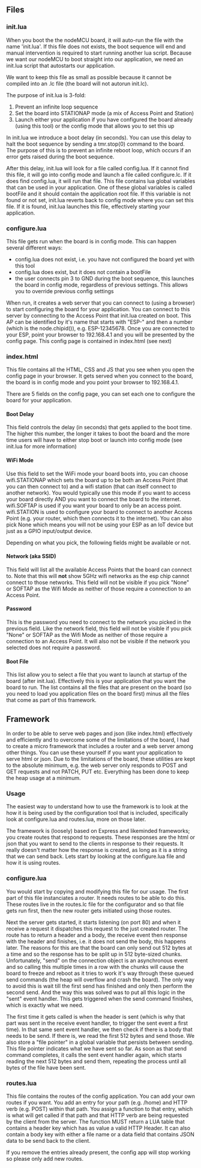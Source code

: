 ## Files

### init.lua
When you boot the the nodeMCU board, it will auto-run the file with the name 'init.lua'.  If this file does not exists, the boot sequence will end and manual intervention is required to start running another lua script. Because we want our nodeMCU to boot straight into our application, we need an init.lua script that autostarts our application.

We want to keep this file as small as possible because it cannot be compiled into an .lc file (the board will not autorun init.lc).

The purpose of init.lua is 3-fold:

1. Prevent an infinite loop sequence
2. Set the board into STATIONAP mode (a mix of Access Point and Station)
3. Launch either your application if you have configured the board already (using this tool) or the config mode that allows you to set this up

In init.lua we introduce a boot delay (in seconds).  You can use this delay to halt the boot sequence by sending a tmr.stop(0) command to the board.  The purpose of this is to prevent an infinite reboot loop, which occurs if an error gets raised during the boot sequence.

After this delay, init.lua will look for a file called config.lua.  If it cannot find this file, it will go into config mode and launch a file called configure.lc.  If it does find config.lua, it will run that file.  This file contains lua global variables that can be used in your application.  One of these global variables is called bootFile and it should contain the application root file.  If this variable is not found or not set, init.lua reverts back to config mode where you can set this file.  If it is found, init.lua launches this file, effectively starting your application.

### configure.lua
This file gets run when the board is in config mode.  This can happen several different ways:

* config.lua does not exist, i.e. you have not configured the board yet with this tool
* config.lua does exist, but it does not contain a bootFile
* the user connects pin 3 to GND during the boot sequence, this launches the board in config mode, regardless of previous settings.  This allows you to override previous config settings

When run, it creates a web server that you can connect to (using a browser) to start configuring the board for your application.  You can connect to this server by connecting to the Access Point that init.lua created on boot.  This AP can be identified by it's name that starts with "ESP-" and then a number (which is the node.chipid()), e.g. ESP-12345678.  Once you are connected to your ESP, point your browser to 192.168.4.1 and you will be presented by the config page.  This config page is contained in index.html (see next)

### index.html
This file contains all the HTML, CSS and JS that you see when you open the config page in your browser.  It gets served when you connect to the board, the board is in config mode and you point your browser to 192.168.4.1.

There are 5 fields on the config page, you can set each one to configure the board for your application.

#### Boot Delay
This field controls the delay (in seconds) that gets applied to the boot time.  The higher this number, the longer it takes to boot the board and the more time users will have to either stop boot or launch into config mode (see init.lua for more information)

#### WiFi Mode
Use this field to set the WiFi mode your board boots into, you can choose wifi.STATIONAP which sets the board up to be both an Access Point (that you can then connect to) and a wifi station (that can itself connect to another network).  You would typically use this mode if you want to access your board directly AND you want to connect the board to the internet.  wifi.SOFTAP is used if you want your board to only be an access point.  wifi.STATION is used to configure your board to connect to another Access Point (e.g. your router, which then connects it to the internet).  You can also pick None which means you will not be using your ESP as an IoT device but just as a GPIO input/output device.

Depending on what you pick, the following fields might be available or not.

#### Network (aka SSID)
This field will list all the available Access Points that the board can connect to.  Note that this will **not** show 5GHz wifi networks as the esp chip cannot connect to those networks.  This field will not be visible if you pick "None" or SOFTAP as the Wifi Mode as neither of those require a connection to an Access Point.

#### Password
This is the password you need to connect to the network you picked in the previous field.  Like the network field, this field will not be visible if you pick "None" or SOFTAP as the Wifi Mode as neither of those require a connection to an Access Point.  It will also not be visible if the network you selected does not require a password.

#### Boot File
This list allow you to select a file that you want to launch at startup of the board (after init.lua).  Effectively this is your application that you want the board to run.  The list contains all the files that are present on the board (so you need to load you application files on the board first) minus all the files that come as part of this framework.

## Framework
In order to be able to serve web pages and json (like index.html) effectively and efficiently and to overcome some of the limitations of the board, I had to create a micro framework that includes a router and a web server among other things.  You can use these yourself if you want your application to serve html or json.  Due to the limitations of the board, these utilities are kept to the absolute minimum, e.g. the web server only responds to POST and GET requests and not PATCH, PUT etc.  Everything has been done to keep the heap usage at a minimum.

### Usage
The easiest way to understand how to use the framework is to look at the how it is being used by the configuration tool that is included, specifically look at configure.lua and routes.lua, more on those later.

The framework is (loosely) based on Express and likeminded frameworks; you create routes that respond to requests.  These responses are the html or json that you want to send to the clients in response to their requests.  It really doesn't matter how the response is created, as long as it is a string that we can send back.  Lets start by looking at the configure.lua file and how it is using routes.

### configure.lua
You would start by copying and modifying this file for our usage.  The first part of this file instanciates a router.  It needs routes to be able to do this.  These routes live in the routes.lc file for the configurator and so that file gets run first, then the new router gets initiated using those routes.

Next the server gets started, it starts listening (on port 80) and when it receive a request it dispatches this request to the just created router.  The route has to return a header and a body, the receive event then response with the header and finishes, i.e. it does not send the body, this happens later.  The reasons for this are that the board can only send out 512 bytes at a time and so the response has to be split up in 512 byte-sized chunks.  Unfortunately, "send" on the connection object is an asynchronous event and so calling this multiple times in a row with the chunks will cause the board to freeze and reboot as it tries to work it's way through these queued send commands (the heap will overflow and crash the board).  The only way to avoid this is wait till the first send has finished and only then perform the second send.  And the way this was solved was to put all this logic in the "sent" event handler.  This gets triggered when the send command finishes, which is exactly what we need.

The first time it gets called is when the header is sent (which is why that part was sent in the receive event handler, to trigger the sent event a first time).  In that same sent event handler, we then check if there is a body that needs to be send.  If there is, we read the first 512 bytes and send those.  We also store a "file pointer" in a global variable that persists between sending.  This file pointer indicates what we have sent so far.  As soon as that send command completes, it calls the sent event handler again, which starts reading the next 512 bytes and send them, repeating the process until all bytes of the file have been sent.

### routes.lua
This file contains the routes of the config application.  You can add your own routes if you want.  You add an entry for your path (e.g. /home) and HTTP verb (e.g. POST) within that path.  You assign a function to that entry, which is what will get called if that path and that HTTP verb are being requested by the client from the server.  The function MUST return a LUA table that contains a header key which has as value a valid HTTP Header.  It can also contain a body key with either a file name or a data field that contains JSON data to be send back to the client.

If you remove the entries already present, the config app will stop working so please only add new routes.
